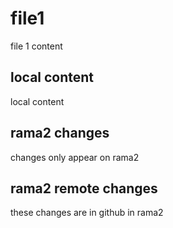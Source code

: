 # file1
file 1 content

## local content
local content
 
 ## rama2 changes
 changes only appear on rama2
 
 ## rama2 remote changes
 these changes are in github in rama2
